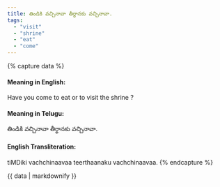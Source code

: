```yaml
---
title: తిండికి వచ్చినావా తీర్థానకు వచ్చినావా.
tags:
  - "visit"
  - "shrine"
  - "eat"
  - "come"
---
```


{% capture data %}
#### Meaning in English:
Have you come to eat or to visit the shrine ?

#### Meaning in Telugu:
తిండికి వచ్చినావా తీర్థానకు వచ్చినావా.

#### English Transliteration:
tiMDiki vachchinaavaa teerthaanaku vachchinaavaa.
{% endcapture %}

{{ data | markdownify }}

